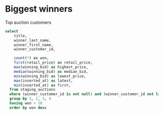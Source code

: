 # Biggest winners

Top auction customers

```sql top_customers
select
    title,
    winner_last_name,
    winner_first_name,
    winner_customer_id,

    count(*) as won,
    first(retail_price) as retail_price,
    max(winning_bid) as highest_price,
    median(winning_bid) as median_bid,
    min(winning_bid) as lowest_price,
    max(inserted_at) as latest,
    min(inserted_at) as first,
  from staging_auctions
  where (winner_customer_id is not null) and (winner_customer_id not like 'None')
  group by 1, 2, 3, 4
  having won > 10
  order by won desc
```

<DataTable
  data="{top_customers}"
  search="true"
  sortable="true"
  rows=20
/>
